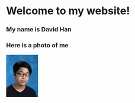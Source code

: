 
# **Welcome to my website!** 
### My name is David Han
### Here is a photo of me

![](images/photos.jpg)




